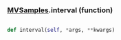 ### [MVSamples](MVSamples.md).interval (function)


```py

def interval(self, *args, **kwargs)

```


